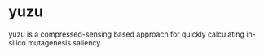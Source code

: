 # yuzu
yuzu is a compressed-sensing based approach for quickly calculating in-silico mutagenesis saliency.
